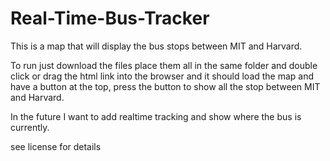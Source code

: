 # Real-Time-Bus-Tracker

This is a map that will display the bus stops between MIT and Harvard.

To run just download the files place them all in the same folder and double click or drag the html link into the browser and it should load the map and have a button at the top, press the button to show all the stop between MIT and Harvard.

In the future I want to add realtime tracking and show where the bus is currently.

see license for details
